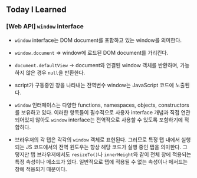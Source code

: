 ## Today I Learned

### [Web API] `window` interface

- `window` interface는 DOM document를 포함하고 있는 window를 의미한다.

- `window.document` => window에 로드된 DOM document를 가리킨다.

- `document.defaultView` -> document와 연결된 window 객체를 반환하며, 가능하지 않은 경우 `null`을 반환한다.

- script가 구동중인 창을 나타내는 전역변수 window는 JavaScript 코드에 노출된다.

- `window` 인터페이스는 다양한 functions, namespaces, objects, constructors를 보유하고 있다. 이러한 항목들이 필수적으로 사용자 interface 개념과 직접 연관되어있지 않아도 `window` interface는 전역적으로 사용할 수 있도록 포함하기에 적합하다.

- 브라우저의 각 탭은 각각의 `window` 객체로 표현된다. 그러므로 특정 탭 내에서 실행되는 JS 코드에서의 전역 윈도우는 항상 해당 코드가 실행 중인 탭을 의미한다. 그렇지만 탭 브라우저에서도 `resizeTo()`나 `innerHeight`와 같이 전체 창에 적용되는 특정 속성이나 메소드가 있다. 일반적으로 탭에 적용될 수 없는 속성이나 메서드는 창에 적용되기 때문이다.
